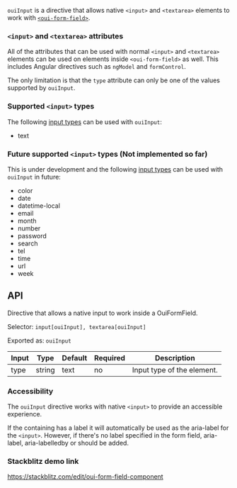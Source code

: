 `ouiInput` is a directive that allows native `<input>` and `<textarea>` elements to work with
[`<oui-form-field>`](https://material.angular.io/components/form-field/overview).

<!-- example(input-overview) -->

### `<input>` and `<textarea>` attributes

All of the attributes that can be used with normal `<input>` and `<textarea>` elements can be used
on elements inside `<oui-form-field>` as well. This includes Angular directives such as `ngModel`
and `formControl`.

The only limitation is that the `type` attribute can only be one of the values supported by
`ouiInput`.

### Supported `<input>` types

The following [input types](https://developer.mozilla.org/en-US/docs/Web/HTML/Element/input) can
be used with `ouiInput`:

- text

### Future supported `<input>` types (Not implemented so far)

This is under development and the following [input types](https://developer.mozilla.org/en-US/docs/Web/HTML/Element/input) can
be used with `ouiInput` in future:

- color
- date
- datetime-local
- email
- month
- number
- password
- search
- tel
- time
- url
- week

## API

Directive that allows a native input to work inside a OuiFormField.

Selector: `input[ouiInput], textarea[ouiInput]`

Exported as: `ouiInput`

| Input | Type   | Default | Required | Description                |
| ----- | ------ | ------- | -------- | -------------------------- |
| type  | string | text    | no       | Input type of the element. |

### Accessibility

The `ouiInput` directive works with native `<input>` to provide an accessible experience.

If the containing <oui-form-field> has a label it will automatically be used as the aria-label for the `<input>`.
However, if there's no label specified in the form field, aria-label, aria-labelledby or <label for=...> should be added.

### Stackblitz demo link

https://stackblitz.com/edit/oui-form-field-component


